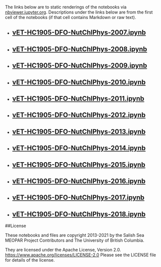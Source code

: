 The links below are to static renderings of the notebooks via
[nbviewer.jupyter.org](https://nbviewer.jupyter.org/).
Descriptions under the links below are from the first cell of the notebooks
(if that cell contains Markdown or raw text).

* ## [vET-HC1905-DFO-NutChlPhys-2007.ipynb](https://nbviewer.jupyter.org/github/SalishSeaCast/analysis-elise-2/blob/master/notebooks/bioTuning/HC1905-varvar/DFO-NutChlPhys/vET-HC1905-DFO-NutChlPhys-2007.ipynb)  
    
* ## [vET-HC1905-DFO-NutChlPhys-2008.ipynb](https://nbviewer.jupyter.org/github/SalishSeaCast/analysis-elise-2/blob/master/notebooks/bioTuning/HC1905-varvar/DFO-NutChlPhys/vET-HC1905-DFO-NutChlPhys-2008.ipynb)  
    
* ## [vET-HC1905-DFO-NutChlPhys-2009.ipynb](https://nbviewer.jupyter.org/github/SalishSeaCast/analysis-elise-2/blob/master/notebooks/bioTuning/HC1905-varvar/DFO-NutChlPhys/vET-HC1905-DFO-NutChlPhys-2009.ipynb)  
    
* ## [vET-HC1905-DFO-NutChlPhys-2010.ipynb](https://nbviewer.jupyter.org/github/SalishSeaCast/analysis-elise-2/blob/master/notebooks/bioTuning/HC1905-varvar/DFO-NutChlPhys/vET-HC1905-DFO-NutChlPhys-2010.ipynb)  
    
* ## [vET-HC1905-DFO-NutChlPhys-2011.ipynb](https://nbviewer.jupyter.org/github/SalishSeaCast/analysis-elise-2/blob/master/notebooks/bioTuning/HC1905-varvar/DFO-NutChlPhys/vET-HC1905-DFO-NutChlPhys-2011.ipynb)  
    
* ## [vET-HC1905-DFO-NutChlPhys-2012.ipynb](https://nbviewer.jupyter.org/github/SalishSeaCast/analysis-elise-2/blob/master/notebooks/bioTuning/HC1905-varvar/DFO-NutChlPhys/vET-HC1905-DFO-NutChlPhys-2012.ipynb)  
    
* ## [vET-HC1905-DFO-NutChlPhys-2013.ipynb](https://nbviewer.jupyter.org/github/SalishSeaCast/analysis-elise-2/blob/master/notebooks/bioTuning/HC1905-varvar/DFO-NutChlPhys/vET-HC1905-DFO-NutChlPhys-2013.ipynb)  
    
* ## [vET-HC1905-DFO-NutChlPhys-2014.ipynb](https://nbviewer.jupyter.org/github/SalishSeaCast/analysis-elise-2/blob/master/notebooks/bioTuning/HC1905-varvar/DFO-NutChlPhys/vET-HC1905-DFO-NutChlPhys-2014.ipynb)  
    
* ## [vET-HC1905-DFO-NutChlPhys-2015.ipynb](https://nbviewer.jupyter.org/github/SalishSeaCast/analysis-elise-2/blob/master/notebooks/bioTuning/HC1905-varvar/DFO-NutChlPhys/vET-HC1905-DFO-NutChlPhys-2015.ipynb)  
    
* ## [vET-HC1905-DFO-NutChlPhys-2016.ipynb](https://nbviewer.jupyter.org/github/SalishSeaCast/analysis-elise-2/blob/master/notebooks/bioTuning/HC1905-varvar/DFO-NutChlPhys/vET-HC1905-DFO-NutChlPhys-2016.ipynb)  
    
* ## [vET-HC1905-DFO-NutChlPhys-2017.ipynb](https://nbviewer.jupyter.org/github/SalishSeaCast/analysis-elise-2/blob/master/notebooks/bioTuning/HC1905-varvar/DFO-NutChlPhys/vET-HC1905-DFO-NutChlPhys-2017.ipynb)  
    
* ## [vET-HC1905-DFO-NutChlPhys-2018.ipynb](https://nbviewer.jupyter.org/github/SalishSeaCast/analysis-elise-2/blob/master/notebooks/bioTuning/HC1905-varvar/DFO-NutChlPhys/vET-HC1905-DFO-NutChlPhys-2018.ipynb)  
    

##License

These notebooks and files are copyright 2013-2021
by the Salish Sea MEOPAR Project Contributors
and The University of British Columbia.

They are licensed under the Apache License, Version 2.0.
https://www.apache.org/licenses/LICENSE-2.0
Please see the LICENSE file for details of the license.
